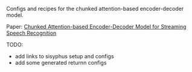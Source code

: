 Configs and recipes for the chunked attention-based encoder-decoder model.

Paper: [Chunked Attention-based Encoder-Decoder Model for Streaming Speech Recognition](https://arxiv.org/abs/2309.08436)

TODO:
-  add links to sisyphus setup and configs
-  add some generated returnn configs
